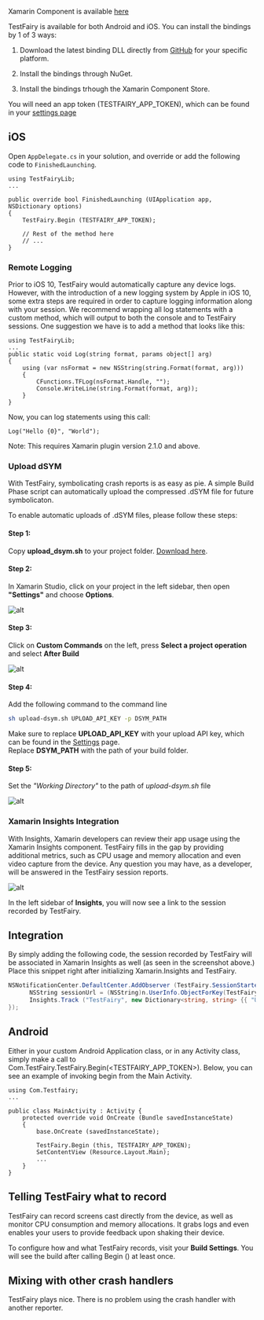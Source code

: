Xamarin Component is available [here](https://docs.testfairy.com/Platforms/Xamarin_Component.html)

TestFairy is available for both Android and iOS. You can install the bindings by 1 of 3 ways:

1. Download the latest binding DLL directly from [GitHub](https://github.com/testfairy/testfairy-xamarin/releases) for your specific platform.

1. Install the bindings through NuGet.

1. Install the bindings trhough the Xamarin Component Store.

You will need an app token (TESTFAIRY_APP_TOKEN), which can be found in your [settings page](http://app.testfairy.com/settings/)

## iOS

Open `AppDelegate.cs` in your solution, and override or add the following code to `FinishedLaunching`.

```
using TestFairyLib;
...

public override bool FinishedLaunching (UIApplication app, NSDictionary options)
{
	TestFairy.Begin (TESTFAIRY_APP_TOKEN);

	// Rest of the method here
	// ...
}
```

### Remote Logging

Prior to iOS 10, TestFairy would automatically capture any device logs. However, with the introduction of a new logging system by Apple in iOS 10, some extra steps are required in order to capture logging information along with your session. We recommend wrapping all log statements with a custom method, which will output to both the console and to TestFairy sessions. One suggestion we have is to add a method that looks like this:

```
using TestFairyLib;
...
public static void Log(string format, params object[] arg)
{
    using (var nsFormat = new NSString(string.Format(format, arg)))
    {
        CFunctions.TFLog(nsFormat.Handle, "");
        Console.WriteLine(string.Format(format, arg));
    }
}
```

Now, you can log statements using this call:

```
Log("Hello {0}", "World");
```

Note: This requires Xamarin plugin version 2.1.0 and above.

### Upload dSYM

With TestFairy, symbolicating crash reports is as easy as pie. A simple Build Phase script can automatically upload the compressed .dSYM file for future symbolicaton.

To enable automatic uploads of .dSYM files, please follow these steps:

#### Step 1:

Copy **upload_dsym.sh** to your project folder. [Download here](https://s3.amazonaws.com/testfairy/sdk/upload-dsym.sh).

#### Step 2:

In Xamarin Studio, click on your project in the left sidebar, then open **"Settings"** and choose **Options**.

![alt](../../img/xamarin/project_options.png)

#### Step 3:

Click on **Custom Commands** on the left, press **Select a project operation**  and select **After Build**

![alt](../../img/xamarin/custom_command.png)

#### Step 4:

Add the following command to the command line

```sh
sh upload-dsym.sh UPLOAD_API_KEY -p DSYM_PATH
```

Make sure to replace **UPLOAD_API_KEY** with your upload API key, which can be found in the [Settings](https://app.testfairy.com/settings/) page.  
Replace **DSYM_PATH** with the path of your build folder.

#### Step 5:

Set the *"Working Directory"* to the path of *upload-dsym.sh* file

![alt](../../img/xamarin/upload_dsym_command.png)

### Xamarin Insights Integration

With Insights, Xamarin developers can review their app usage using the Xamarin Insights component. TestFairy fills in the gap by providing additional metrics, such as CPU usage and memory allocation and even video capture from the device. Any question you may have, as a developer, will be answered in the TestFairy session reports.

![alt](../../img/ios/xamarin-insights/xamarin-insights-integration.png)

In the left sidebar of **Insights**, you will now see a link to the session recorded by TestFairy.

## Integration

By simply adding the following code, the session recorded by TestFairy will be associated in Xamarin Insights as well (as seen in the screenshot above.) Place this snippet right after initializing Xamarin.Insights and TestFairy. 

```csharp
NSNotificationCenter.DefaultCenter.AddObserver (TestFairy.SessionStartedNotification, delegate (NSNotification n) {
	  NSString sessionUrl = (NSString)n.UserInfo.ObjectForKey(TestFairy.SessionStartedUrlKey);
	  Insights.Track ("TestFairy", new Dictionary<string, string> {{ "URL", sessionUrl }});
});
```

## Android
Either in your custom Android Application class, or in any Activity class, simply make a call to Com.TestFairy.TestFairy.Begin(<TESTFAIRY_APP_TOKEN>). Below, you can see an example of invoking begin from the Main Activity.

```
using Com.Testfairy;
...

public class MainActivity : Activity {
	protected override void OnCreate (Bundle savedInstanceState)
    {
		base.OnCreate (savedInstanceState);

		TestFairy.Begin (this, TESTFAIRY_APP_TOKEN);
		SetContentView (Resource.Layout.Main);
        ...
    }
}

```

## Telling TestFairy what to record

TestFairy can record screens cast directly from the device, as well as monitor CPU consumption and memory allocations. It grabs
logs and even enables your users to provide feedback upon shaking their device. 

To configure how and what TestFairy records, visit your **Build Settings**. You will see the build after calling Begin () at
least once.

## Mixing with other crash handlers

TestFairy plays nice. There is no problem using the crash handler with another reporter. 

